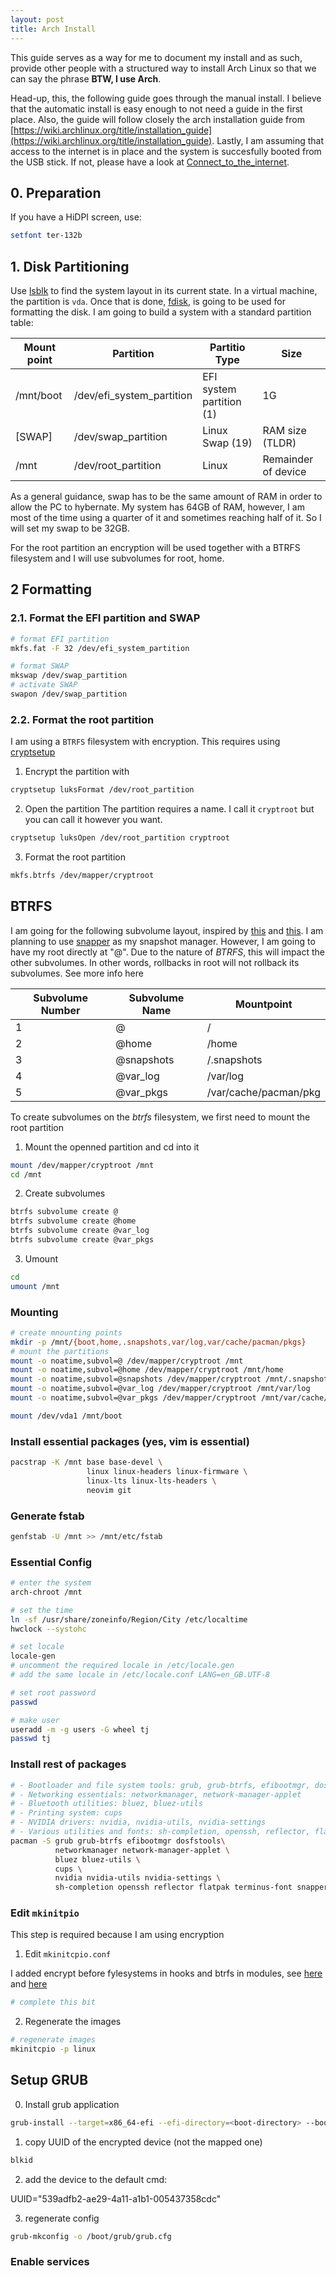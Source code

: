 ```yaml
---
layout: post
title: Arch Install
---
```


This guide serves as a way for me to document my install and as such, provide other
people with a structured way to install Arch Linux so that we can say the phrase
**BTW, I use Arch**.

Head-up, this, the following guide goes through the manual install. I believe
that the automatic install is easy enough to not need a guide in the first place.
Also, the guide will follow closely the arch installation guide from [https://wiki.archlinux.org/title/installation_guide](https://wiki.archlinux.org/title/installation_guide).
Lastly, I am assuming that access to the internet is in place and the system is
succesfully booted from the USB stick. If not, please have a look at [Connect_to_the_internet](https://wiki.archlinux.org/title/installation_guide#Connect_to_the_internet).

## 0. Preparation

If you have a HiDPI screen, use:

```sh
setfont ter-132b
```

## 1. Disk Partitioning

Use [lsblk](https://wiki.archlinux.org/title/Device_file#lsblk) to find the system layout in its current state. In
a virtual machine, the partition is `vda`.
Once that is done, [fdisk](https://wiki.archlinux.org/title/fdisk), is going to be used for formatting the disk.
I am going to build a system with a standard partition table:

| Mount point | Partition                 | Partitio Type            | Size                |
| ----------- | ------------------------- | ------------------------ | ------------------- |
| /mnt/boot   | /dev/efi_system_partition | EFI system partition (1) | 1G                  |
| \[SWAP\]    | /dev/swap_partition       | Linux Swap (19)          | RAM size (TLDR)     |
| /mnt        | /dev/root_partition       | Linux                    | Remainder of device |

As a general guidance, swap has to be the same amount of RAM in order to allow the PC to hybernate.
My system has 64GB of RAM, however, I am most of the time using a quarter of it and sometimes reaching
half of it. So I will set my swap to be 32GB.

For the root partition an encryption will be used together with a BTRFS filesystem and I will use subvolumes for root, home.

## 2 Formatting

### 2.1. Format the EFI partition and SWAP

```sh
# format EFI partition
mkfs.fat -F 32 /dev/efi_system_partition

# format SWAP
mkswap /dev/swap_partition
# activate SWAP
swapon /dev/swap_partition
```

### 2.2. Format the root partition

I am using a `BTRFS` filesystem with encryption. This requires using [cryptsetup](https://wiki.archlinux.org/title/Dm-crypt/Device_encryption)

1. Encrypt the partition with

```sh
cryptsetup luksFormat /dev/root_partition
```

2. Open the partition
   The partition requires a name. I call it `cryptroot` but you can call it however you want.

```sh
cryptsetup luksOpen /dev/root_partition cryptroot
```

3. Format the root partition

```sh
mkfs.btrfs /dev/mapper/cryptroot
```

## BTRFS

I am going for the following subvolume layout, inspired by [this](https://github.com/classy-giraffe/easy-arch?tab=readme-ov-file) and [this](https://wiki.archlinux.org/title/Snapper#Suggested_filesystem_layout). I am planning to use
[snapper](https://wiki.archlinux.org/title/Snapper) as my snapshot manager.
However, I am going to have my root directly at "@". Due to the nature of _BTRFS_,
this will impact the other subvolumes. In other words, rollbacks in root will not
rollback its subvolumes. See more info here

| Subvolume Number | Subvolume Name | Mountpoint            |
| ---------------- | -------------- | --------------------- |
| 1                | @              | /                     |
| 2                | @home          | /home                 |
| 3                | @snapshots     | /.snapshots           |
| 4                | @var_log       | /var/log              |
| 5                | @var_pkgs      | /var/cache/pacman/pkg |

To create subvolumes on the _btrfs_ filesystem, we first need to mount the root partition

1. Mount the openned partition and cd into it

```sh
mount /dev/mapper/cryptroot /mnt
cd /mnt
```

2. Create subvolumes

```sh
btrfs subvolume create @
btrfs subvolume create @home
btrfs subvolume create @var_log
btrfs subvolume create @var_pkgs
```

3. Umount

```sh
cd
umount /mnt
```

### Mounting

```sh
# create mnounting points
mkdir -p /mnt/{boot,home,.snapshots,var/log,var/cache/pacman/pkgs}
# mount the partitions
mount -o noatime,subvol=@ /dev/mapper/cryptroot /mnt
mount -o noatime,subvol=@home /dev/mapper/cryptroot /mnt/home
mount -o noatime,subvol=@snapshots /dev/mapper/cryptroot /mnt/.snapshots
mount -o noatime,subvol=@var_log /dev/mapper/cryptroot /mnt/var/log
mount -o noatime,subvol=@var_pkgs /dev/mapper/cryptroot /mnt/var/cache/pacman/pkg

mount /dev/vda1 /mnt/boot
```

### Install essential packages (yes, vim is essential)

```sh
pacstrap -K /mnt base base-devel \
                 linux linux-headers linux-firmware \
                 linux-lts linux-lts-headers \
                 neovim git
```

### Generate fstab

```sh
genfstab -U /mnt >> /mnt/etc/fstab
```

### Essential Config

```sh
# enter the system
arch-chroot /mnt

# set the time
ln -sf /usr/share/zoneinfo/Region/City /etc/localtime
hwclock --systohc

# set locale
locale-gen
# uncomment the required locale in /etc/locale.gen
# add the same locale in /etc/locale.conf LANG=en_GB.UTF-8

# set root password
passwd

# make user
useradd -m -g users -G wheel tj
passwd tj
```

### Install rest of packages

```sh
# - Bootloader and file system tools: grub, grub-btrfs, efibootmgr, dosfstools
# - Networking essentials: networkmanager, network-manager-applet
# - Bluetooth utilities: bluez, bluez-utils
# - Printing system: cups
# - NVIDIA drivers: nvidia, nvidia-utils, nvidia-settings
# - Various utilities and fonts: sh-completion, openssh, reflector, flatpak, terminus-font
pacman -S grub grub-btrfs efibootmgr dosfstools\
          networkmanager network-manager-applet \
          bluez bluez-utils \
          cups \
          nvidia nvidia-utils nvidia-settings \
          sh-completion openssh reflector flatpak terminus-font snapper
```

### Edit `mkinitpio`

This step is required because I am using encryption

1. Edit `mkinitcpio.conf`

I added encrypt before fylesystems in hooks and btrfs in modules, see [here](https://wiki.archlinux.org/title/Dm-crypt/System_configuration#Unlocking_in_early_userspace) and [here](https://wiki.archlinux.org/title/Mkinitcpio#Common_hooks)

```sh
# complete this bit
```

2. Regenerate the images

```sh
# regenerate images
mkinitcpio -p linux
```

## Setup GRUB

0. Install grub application

```sh
grub-install --target=x86_64-efi --efi-directory=<boot-directory> --bootloader-id=GRUB
```

1. copy UUID of the encrypted device (not the mapped one)

```sh
blkid
```

2. add the device to the default cmd:

UUID="539adfb2-ae29-4a11-a1b1-005437358cdc"

3. regenerate config

```sh
grub-mkconfig -o /boot/grub/grub.cfg
```

### Enable services
